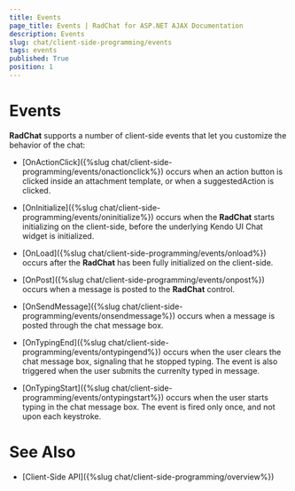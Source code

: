 ```yaml
---
title: Events
page_title: Events | RadChat for ASP.NET AJAX Documentation
description: Events
slug: chat/client-side-programming/events
tags: events
published: True
position: 1
---
```


# Events

**RadChat** supports a number of client-side events that let you customize the behavior of the chat:

* [OnActionClick]({%slug chat/client-side-programming/events/onactionclick%}) occurs when an action button is clicked inside an attachment template, or when a suggestedAction is clicked.

* [OnInitialize]({%slug chat/client-side-programming/events/oninitialize%}) occurs when the **RadChat** starts initializing on the client-side, before the underlying Kendo UI Chat widget is initialized.

* [OnLoad]({%slug chat/client-side-programming/events/onload%}) occurs after the **RadChat** has been fully initialized on the client-side.

* [OnPost]({%slug chat/client-side-programming/events/onpost%}) occurs when a message is posted to the **RadChat** control.

* [OnSendMessage]({%slug chat/client-side-programming/events/onsendmessage%}) occurs when a message is posted through the chat message box.

* [OnTypingEnd]({%slug chat/client-side-programming/events/ontypingend%}) occurs when the user clears the chat message box, signaling that he stopped typing. The event is also triggered when the user submits the currenlty typed in message.

* [OnTypingStart]({%slug chat/client-side-programming/events/ontypingstart%}) occurs when the user starts typing in the chat message box. The event is fired only once, and not upon each keystroke.


# See Also

 * [Client-Side API]({%slug chat/client-side-programming/overview%})

